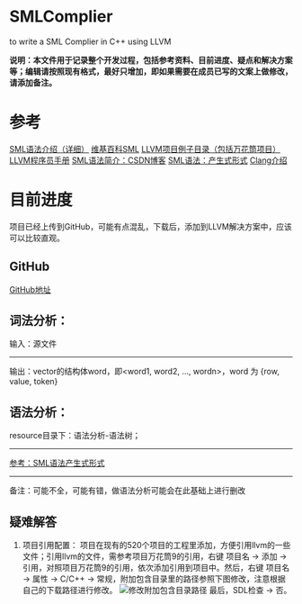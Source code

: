# SMLComplier
to write a SML Complier in C++ using LLVM

**说明：本文件用于记录整个开发过程，包括参考资料、目前进度、疑点和解决方案等；编辑请按照现有格式，最好只增加，即如果需要在成员已写的文案上做修改，请添加备注。**

# 参考
[SML语法介绍（详细）](http://homepages.inf.ed.ac.uk/stg/NOTES/)
[维基百科SML](https://en.wikipedia.org/wiki/Standard_ML)
[LLVM项目例子目录（包括万花筒项目）](http://www.llvm.org/docs/tutorial/index.html?tdsourcetag=s_pctim_aiomsg)
[LLVM程序员手册](http://llvm.org/docs/ProgrammersManual.html?tdsourcetag=s_pctim_aiomsg)
[SML语法简介：CSDN博客](https://blog.csdn.net/hgkjbm/article/details/100611587)
[SML语法：产生式形式](http://people.mpi-sws.org/~rossberg/sml.html?tdsourcetag=s_pctim_aiomsg)
[Clang介绍](http://clang.llvm.org/docs/)
# 目前进度
项目已经上传到GitHub，可能有点混乱，下载后，添加到LLVM解决方案中，应该可以比较直观。
## GitHub
[GitHub地址](https://github.com/Deerxl/SMLComplier.git)

## 词法分析：
输入：源文件
***
输出：vector的结构体word，即<word1, word2, ..., wordn>，word 为 {row, value, token}

## 语法分析：
resource目录下：语法分析-语法树；
***
[参考：SML语法产生式形式](http://people.mpi-sws.org/~rossberg/sml.html?tdsourcetag=s_pctim_aiomsg)
***
备注：可能不全，可能有错，做语法分析可能会在此基础上进行删改

## 疑难解答
1. 项目引用配置：
项目在现有的520个项目的工程里添加，方便引用llvm的一些文件；引用llvm的文件，需参考项目万花筒9的引用，右键 项目名 -> 添加 -> 引用，对照项目万花筒9的引用，依次添加引用到项目中。然后，右键 项目名 -> 属性 -> C/C++ -> 常规，附加包含目录里的路径参照下图修改，注意根据自己的下载路径进行修改。
![修改附加包含目录路径](https://github.com/Deerxl/SMLComplier/tree/master/resource/修改附加包含目录路径.png)
最后，SDL检查 -> 否。


